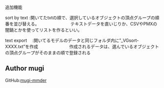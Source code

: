 追加機能

sort by text :開いてたtxtの順で、選択しているオブジェクトの頂点グループの順番を並び替える。
　　　　　　　テキストデータを直いじりか、CSVやPMXの闇鍋とかを使ってリストを作るといい。
 
text export 　:開いてるモデルのデータと同じフォルダ内に”_VGsort-XXXX.txt”を作成
　　　　　　　作成されるデータは、選んでいるオブジェクトの頂点グループがそのままの順で登録される


## Author mugi
GitHub:[mugi-mmder](https://github.com/mugi-mmder) 